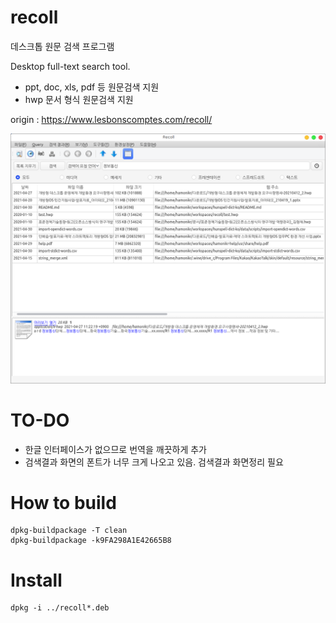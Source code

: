 # recoll

데스크톱 원문 검색 프로그램

Desktop full-text search tool.
 * ppt, doc, xls, pdf 등 원문검색 지원
 * hwp 문서 형식 원문검색 지원

origin : https://www.lesbonscomptes.com/recoll/

![recoll](./imgs/recoll.png)


# TO-DO
 * 한글 인터페이스가 없으므로 번역을 깨끗하게 추가
 * 검색결과 화면의 폰트가 너무 크게 나오고 있음. 검색결과 화면정리 필요

# How to build
```
dpkg-buildpackage -T clean
dpkg-buildpackage -k9FA298A1E42665B8
```

# Install 
```
dpkg -i ../recoll*.deb
```